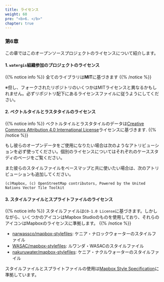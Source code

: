 ```yaml
---
title: ライセンス
weight: 60
pre: "<b>6. </b>"
chapter: true
---
```


### 第6章

この章ではこのオープンソースプロジェクトのライセンスについて紹介します。

#### 1. `watergis`組織参加のプロジェクトのライセンス
{{% notice info %}}
全てのライブラリは**MIT**に基づきます
{{% /notice %}}

※但し、フォークされたリポジトリのいくつかはMITライセンスと異なるかもしれません。必ずリポジトリ配下にあるライセンスファイルに従うようにしてください。

#### 2. ベクトルタイルとラスタタイルのライセンス
{{% notice info %}}
ベクトルタイルとラスタタイルのデータは[Creative Commons Attribution 4.0 International 
License](http://creativecommons.org/licenses/by/4.0/)ライセンスに基づきます.
{{% /notice %}}

もし彼らのオープンデータをご使用になりたい場合は次のようなアトリビューションを必ず使ってください。個別のライセンスについてはそれぞれのケーススタディのページをご覧ください。

また彼らのスタイルファイルをベースマップと共に使いたい場合は、次のアトリビューションも追加してください。
```
(c)Mapbox, (c) OpenStreetMap contributors, Powered by the United Nations Vector Tile Toolkit
```

#### 3. スタイルファイルとスプライトファイルのライセンス
{{% notice info %}}
スタイルファイルは`C0-1.0 License`に基づきます。しかしながら、いくつかのアイコンはMapbox Studioのものを使用しており、それらのアイコンはMapboxのライセンスに準拠します。
{{% /notice %}}

- [narwassco/mapbox-stylefiles](https://github.com/narwassco/mapbox-stylefiles): ケニア・ナロックウォーターのスタイルファイル
- [WASAC/mapbox-stylefiles](https://github.com/WASAC/mapbox-stylefiles): ルワンダ・WASACのスタイルファイル
- [nakuruwater/mapbox-stylefiles](https://github.com/nakuruwater/mapbox-stylefiles): ケニア・ナクルウォーターのスタイルファイル

スタイルファイルとスプライトファイルの使用は[Mapbox Style Specification](https://docs.mapbox.com/mapbox-gl-js/style-spec/)に準拠しています。